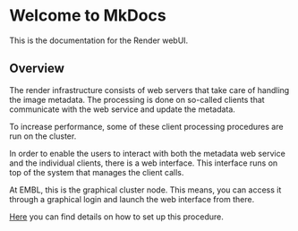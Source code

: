 # Welcome to MkDocs

This is the documentation for the Render webUI.

## Overview

The render infrastructure consists of web servers that take care of handling the image metadata. The processing is done on so-called clients that communicate with the web service and update the metadata.

To increase performance, some of these client processing procedures are run on the cluster.

In order to enable the users to interact with both the metadata web service and the individual clients, there is a web interface. This interface runs on top of the system that manages the client calls.

At EMBL, this is the graphical cluster node. This means, you can access it through a graphical login and launch the web interface from there.

[Here](x2go.md) you can find details on how to set up this procedure.
